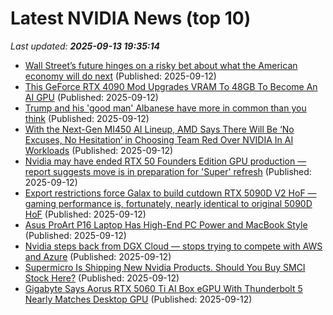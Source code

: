 # Latest NVIDIA News (top 10)
_Last updated: **2025-09-13 19:35:14**_

- [Wall Street’s future hinges on a risky bet about what the American economy will do next](https://fortune.com/2025/09/12/wall-streets-markets-us-stocks-american-economy-interest-rates-inflation/) (Published: 2025-09-12)
- [This GeForce RTX 4090 Mod Upgrades VRAM To 48GB To Become An AI GPU](https://hothardware.com/news/geforce-rtx-4090-48gb-vram-mod) (Published: 2025-09-12)
- [Trump and his 'good man' Albanese have more in common than you think](https://www.abc.net.au/news/2025-09-13/donald-trump-anthony-albanese-common/105756898) (Published: 2025-09-12)
- [With the Next-Gen MI450 AI Lineup, AMD Says There Will Be ‘No Excuses, No Hesitation’ in Choosing Team Red Over NVIDIA In AI Workloads](https://wccftech.com/with-the-mi450-amd-says-there-will-be-no-excuses-no-hesitation-in-choosing-team-red-over-nvidia/) (Published: 2025-09-12)
- [Nvidia may have ended RTX 50 Founders Edition GPU production — report suggests move is in preparation for 'Super' refresh](https://www.tomshardware.com/pc-components/gpus/nvidia-may-have-ended-rtx-50-founders-edition-gpu-production-report-suggests-move-is-in-preparation-for-super-refresh) (Published: 2025-09-12)
- [Export restrictions force Galax to build cutdown RTX 5090D V2 HoF — gaming performance is, fortunately, nearly identical to original 5090D HoF](https://www.tomshardware.com/pc-components/gpus/export-restrictions-force-galax-to-build-cutdown-rtx-5090d-v2-hof-gaming-performance-is-fortunately-nearly-identical-to-original-5090d-hof) (Published: 2025-09-12)
- [Asus ProArt P16 Laptop Has High-End PC Power and MacBook Style](https://petapixel.com/2025/09/12/asus-proart-p16-laptop-has-high-end-pc-power-and-macbook-style/) (Published: 2025-09-12)
- [Nvidia steps back from DGX Cloud — stops trying to compete with AWS and Azure](https://www.tomshardware.com/tech-industry/nvidia-steps-back-from-dgx-cloud) (Published: 2025-09-12)
- [Supermicro Is Shipping New Nvidia Products. Should You Buy SMCI Stock Here?](https://biztoc.com/x/0285a930b24d4e2e) (Published: 2025-09-12)
- [Gigabyte Says Aorus RTX 5060 Ti AI Box eGPU With Thunderbolt 5 Nearly Matches Desktop GPU](https://hothardware.com/news/gigabytes-aorus-rtx-5060-ti-ai-egpu-nearly-matches-desktop-gpu) (Published: 2025-09-12)
